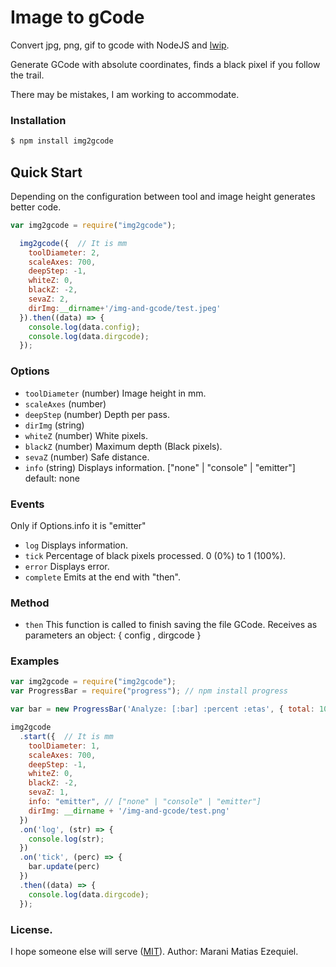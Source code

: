 # Image to gCode
Convert jpg, png, gif to gcode  with NodeJS and [lwip](https://www.npmjs.com/package/lwip#installation).

Generate GCode with absolute coordinates, finds a black pixel if you follow the trail.

There may be mistakes, I am working to accommodate.

### Installation
```bash
$ npm install img2gcode
```

## Quick Start
Depending on the configuration between tool and image height generates better code.

```Javascript
var img2gcode = require("img2gcode");

  img2gcode({  // It is mm
    toolDiameter: 2,
    scaleAxes: 700,
    deepStep: -1,
    whiteZ: 0,
    blackZ: -2,
    sevaZ: 2,
    dirImg:__dirname+'/img-and-gcode/test.jpeg'
  }).then((data) => {
    console.log(data.config);
    console.log(data.dirgcode);
  });
```

### Options
- `toolDiameter` (number) Image height in mm.
- `scaleAxes` (number)
- `deepStep` (number) Depth per pass.
- `dirImg` (string)
- `whiteZ` (number) White pixels.
- `blackZ` (number) Maximum depth (Black pixels).
- `sevaZ` (number) Safe distance.
- `info` (string) Displays information. ["none" | "console" | "emitter"] default: none

### Events
  Only if Options.info it is "emitter"
- `log` Displays information.
- `tick` Percentage of black pixels processed. 0 (0%) to 1 (100%).
- `error` Displays error.
- `complete` Emits at the end with "then".

### Method
- `then`
  This function is called to finish saving the file GCode.
  Receives as parameters an object: { config , dirgcode }

### Examples

```Javascript
var img2gcode = require("img2gcode");
var ProgressBar = require("progress"); // npm install progress

var bar = new ProgressBar('Analyze: [:bar] :percent :etas', { total: 100 });

img2gcode
  .start({  // It is mm
    toolDiameter: 1,
    scaleAxes: 700,
    deepStep: -1,
    whiteZ: 0,
    blackZ: -2,
    sevaZ: 1,
    info: "emitter", // ["none" | "console" | "emitter"]
    dirImg: __dirname + '/img-and-gcode/test.png'
  })
  .on('log', (str) => {
    console.log(str);
  })
  .on('tick', (perc) => {
    bar.update(perc)
  })
  .then((data) => {
    console.log(data.dirgcode);
  });
```

### License.
I hope someone else will serve ([MIT](http://opensource.org/licenses/mit-license.php)).
Author:
Marani Matias Ezequiel.